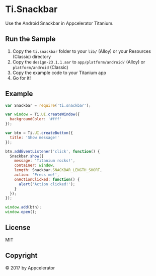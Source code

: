 # Ti.Snackbar
Use the Android Snackbar in Appcelerator Titanium.

## Run the Sample

1. Copy the `ti.snackbar` folder to your `lib/` (Alloy) or your Resources (Classic) directory
2. Copy the `design-23.1.1.aar` to `app/platform/android/` (Alloy) or `platform/android` (Classic)
3. Copy the example code to your Titanium app
4. Go for it!

## Example

```js
var Snackbar = require('ti.snackbar');

var window = Ti.UI.createWindow({
  backgroundColor: '#fff'
});

var btn = Ti.UI.createButton({
  title: 'Show message!'
});

btn.addEventListener('click', function() {
  Snackbar.show({
    message: 'Titanium rocks!',
    container: window,
    length: Snackbar.SNACKBAR_LENGTH_SHORT,
    action: 'Press me!',
    onActionClicked: function() {
      alert('Action clicked!');
    }
  });
});

window.add(btn);
window.open();
```

## License
MIT

## Copyright
&copy; 2017 by Appcelerator
